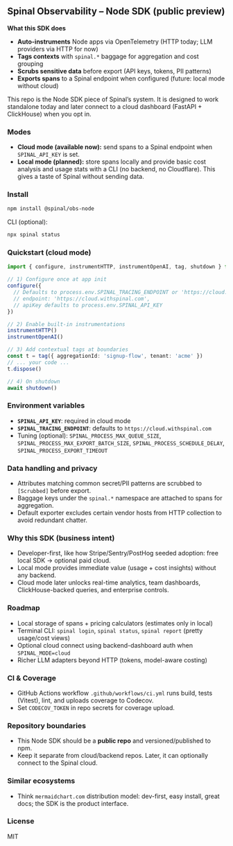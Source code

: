 ## Spinal Observability – Node SDK (public preview)

**What this SDK does**
- **Auto-instruments** Node apps via OpenTelemetry (HTTP today; LLM providers via HTTP for now)
- **Tags contexts** with `spinal.*` baggage for aggregation and cost grouping
- **Scrubs sensitive data** before export (API keys, tokens, PII patterns)
- **Exports spans** to a Spinal endpoint when configured (future: local mode without cloud)

This repo is the Node SDK piece of Spinal’s system. It is designed to work standalone today and later connect to a cloud dashboard (FastAPI + ClickHouse) when you opt in.

### Modes
- **Cloud mode (available now):** send spans to a Spinal endpoint when `SPINAL_API_KEY` is set.
- **Local mode (planned):** store spans locally and provide basic cost analysis and usage stats with a CLI (no backend, no Cloudflare). This gives a taste of Spinal without sending data.

### Install
```bash
npm install @spinal/obs-node
```

CLI (optional):
```bash
npx spinal status
```

### Quickstart (cloud mode)
```ts
import { configure, instrumentHTTP, instrumentOpenAI, tag, shutdown } from '@spinal/obs-node'

// 1) Configure once at app init
configure({
  // Defaults to process.env.SPINAL_TRACING_ENDPOINT or 'https://cloud.withspinal.com'
  // endpoint: 'https://cloud.withspinal.com',
  // apiKey defaults to process.env.SPINAL_API_KEY
})

// 2) Enable built-in instrumentations
instrumentHTTP()
instrumentOpenAI()

// 3) Add contextual tags at boundaries
const t = tag({ aggregationId: 'signup-flow', tenant: 'acme' })
// ... your code ...
t.dispose()

// 4) On shutdown
await shutdown()
```

### Environment variables
- **`SPINAL_API_KEY`**: required in cloud mode
- **`SPINAL_TRACING_ENDPOINT`**: defaults to `https://cloud.withspinal.com`
- Tuning (optional): `SPINAL_PROCESS_MAX_QUEUE_SIZE`, `SPINAL_PROCESS_MAX_EXPORT_BATCH_SIZE`, `SPINAL_PROCESS_SCHEDULE_DELAY`, `SPINAL_PROCESS_EXPORT_TIMEOUT`

### Data handling and privacy
- Attributes matching common secret/PII patterns are scrubbed to `[Scrubbed]` before export.
- Baggage keys under the `spinal.*` namespace are attached to spans for aggregation.
- Default exporter excludes certain vendor hosts from HTTP collection to avoid redundant chatter.

### Why this SDK (business intent)
- Developer-first, like how Stripe/Sentry/PostHog seeded adoption: free local SDK → optional paid cloud.
- Local mode provides immediate value (usage + cost insights) without any backend.
- Cloud mode later unlocks real-time analytics, team dashboards, ClickHouse-backed queries, and enterprise controls.

### Roadmap
- Local storage of spans + pricing calculators (estimates only in local)
- Terminal CLI: `spinal login`, `spinal status`, `spinal report` (pretty usage/cost views)
- Optional cloud connect using backend-dashboard auth when `SPINAL_MODE=cloud`
- Richer LLM adapters beyond HTTP (tokens, model-aware costing)

### CI & Coverage
- GitHub Actions workflow `.github/workflows/ci.yml` runs build, tests (Vitest), lint, and uploads coverage to Codecov.
- Set `CODECOV_TOKEN` in repo secrets for coverage upload.

### Repository boundaries
- This Node SDK should be a **public repo** and versioned/published to npm.
- Keep it separate from cloud/backend repos. Later, it can optionally connect to the Spinal cloud.

### Similar ecosystems
- Think `mermaidchart.com` distribution model: dev-first, easy install, great docs; the SDK is the product interface.

### License
MIT


